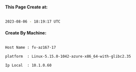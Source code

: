 
   
#### This Page Create at:

```bash

2023-08-06 - 18:19:17 UTC

```

#### Create By Machine:

```bash

Host Name : fv-az167-17

platform  : Linux-5.15.0-1042-azure-x86_64-with-glibc2.35

Ip Local  : 10.1.0.60

```

